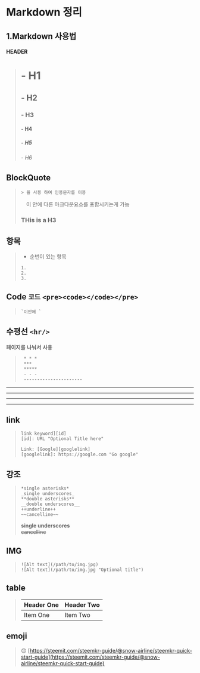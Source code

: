 # Markdown 정리

## 1.Markdown 사용법 

#### HEADER
>#  - H1  #
>##  - H2  ##
>###  - H3  ###
>####  - H4  ####
>#####  - H5  #####
>######  - H6  ######

## BlockQuote
> ``> 을 사용 하여 인용문자를 이용``
>
>　이 안에 다른 마크다운요소를 포함시키는게 가능 
> ### THis is a H3

## 항목
> - 순번이 있는 항목
>
> ```
> 1.
> 2.
> 3.
> ```

## Code `코드` `<pre><code></code></pre>`

>```
> `이안에 `
>```

## 수평선 `<hr/>`
페이지를 나눠서 사용
> ```
>  * * *
>  ***
>  *****
>  - - -
>  ----------------------
> ```

 * * *
 ***
 *****
 - - -

## link
> ```
> link keyword][id]
> [id]: URL "Optional Title here"
>
> Link: [Google][googlelink]
> [googlelink]: https://google.com "Go google"
> ```

## 강조
> ```
> *single asterisks*
> _single underscores_
> **double asterisks**
> __double underscores__
> ++underline++
> ~~cancelline~~
> ```
> __single underscores__<br>
> ~~cancelline~~

## IMG
> ```
> ![Alt text](/path/to/img.jpg)
> ![Alt text](/path/to/img.jpg "Optional title")
> ```

## table
> | Header One     | Header Two     |
> | :------------- | :------------- |
> | Item One       | Item Two       |

## emoji
> &#128525;
[https://steemit.com/steemkr-guide/@snow-airline/steemkr-quick-start-guide](https://steemit.com/steemkr-guide/@snow-airline/steemkr-quick-start-guide)
